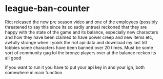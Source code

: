 # league-ban-counter
Riot released the new pre season video and one of the employees (possibly threatened to say this since its so sadly untrue) reckoned that they are happy with the state of the game and its balance, especially new characters and how they have been claimed to have power creep and new items etc, awfully strange when I yoink the riot api data and download my last 50 lobbies some characters have been banned over 20 times. Must be some sort of community gag lol the bronze players over at the balance reckon its all good


if you want to run it you have to put your api key in and your ign, both somewhere in main function
